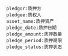 <!-- ---
layout: default
title: Carbon Pledge(碳资产质押)
nav_order: 1
parent: Carbon Asset(碳资产)
grand_parent: Carbon Credit Market Insights
--- -->

```
pledgor:质押方
pledgee:质权人
asset_name:质押资产
pledge_date:质押日期
pledge_amount:质押数量
pledge_period:质押期限
pledge_status:质押状态

```